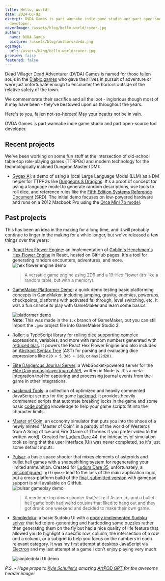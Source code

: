 ```yaml
---
title: Hello, World!
date: 2024-03-02
excerpt: DVDA Games is part wannabe indie game studio and part open-source tool
  developer.
coverImage: /assets/blog/hello-world/cover.jpg
author:
  name: DVDA Games
  picture: /assets/blog/authors/dvda.png
ogImage:
  url: /assets/blog/hello-world/cover.jpg
preview: false
featured: false
---
```

Dead Villager Dead Adventurer (DVDA) Games is named for those fallen souls in the [Diablo games](https://en.wikipedia.org/wiki/Diablo_%28video_game%29) who gave their lives in pursuit of adventure or were just unfortunate enough to encounter the horrors outside of the relative safety of the town.

We commemorate their sacrifice and all the loot - inglorious though most of it may have been - they've bestowed upon us throughout the years.

Here's to you, fallen not-so-heroes! May your deaths not be in vain.

DVDA Games is part wannabe indie game studio and part open-source tool developer.

## Recent projects

We've been working on some fun stuff at the intersection of old-school table-top role-playing games (TTRPGs) and modern technology for the technologically inclined Dungeon Master (DM):

*   [Gygax AI](https://github.com/DVDAGames/local-tabletop-ai-demo): a demo of using a local Large Language Model (LLM) as a DM helper for TTRPGs like [Dungeons & Dragons](https://dnd.wizards.com/). It's a proof of concept for using a language model to generate random descriptions, use tools to roll dice, and reference rules like the [Fifth Edition Systems Reference Document](https://dnd.wizards.com/resources/systems-reference-document) (SRD). The initial demo focuses on low-powered hardware and runs on a 2012 Macbook Pro using the [Orca Mini 7b model](https://huggingface.co/pankajmathur/orca_mini_7b).
    

## Past projects

This has been an idea in the making for a long time, and it will probably continue to linger in the making for a while longer, but we've released a few things over the years:

*   [React Hex Flower Engine](https://dvdagames.github.io/react-hex-flower-engine/): an implementation of [Goblin's Henchman's Hex Flower Engine](https://goblinshenchman.wordpress.com/2018/10/25/2d6-hex-power-flower/) in React, hosted on GitHub pages. It's a tool for generating random encounters, adventures, and more.  
    ![hex flower engine demo](/assets/blog/hello-world/hex-flower.gif)
    
    > A versatile game engine using 2D6 and a 19-Hex Flower (it’s like a random table, but with a memory).
    
*   [GameMaker Platformer Demo](https://github.com/DVDAGames/gamemaker-platformer-demo): a quick demo testing basic platforming concepts in GameMaker, including jumping, gravity, enemies, powerups, checkpoints, platforms with activated fallthrough, level switching, etc. It was a fun chance to play with GameMaker and learn some basics.
    
    ![platformer demo](/assets/blog/hello-world/platformer.gif)  
    **Note**: This was made in the `1.x` branch of GameMaker, but you can still import the `.gmx` project file into GameMaker Studio 2.
    
*   [Roller](https://github.com/DVDAGames/js-die-roller): a TypeScript library for rolling dice supporting complex expressions, variables, and more with random numbers generated with [reduced bias](https://dimitri.xyz/random-ints-from-random-bits/). It powers the React Hex Flower Engine and also includes an [Abstract Syntax Tree](https://en.wikipedia.org/wiki/Abstract_syntax_tree) (AST) for parsing and evaluating dice expressions like `d20 + 5`, `3d6 + 2d8`, or `max(2d20)`.
    
*   [Elite Dangerous Journal Server](https://github.com/DVDAGames/elite-dangerous-journal-server): a WebSocket-powered server for the [Elite Dangerous](https://www.elitedangerous.com/) [player journal API](https://elite-journal.readthedocs.io/en/latest/_), written in Node.js. It's a meta-integration tool for capturing and processing journal events from the game in other integrations.
    
*   [hackmud Tools](https://github.com/DVDAGames/hackmud-tools): a collection of optimized and heavily commented JavaScript scripts for the game [hackmud](https://store.steampowered.com/app/469920/hackmud/). It provides heavily commented scripts that automate breaking locks in the game and some basic [code golfing](https://en.wikipedia.org/wiki/Code_golf) knowledge to help your game scripts fit into the character limits.
    
*   [Master of Coin](https://dvdagames.github.io/master-of-coin/): an economy simulator that puts you into the shoes of a newly minted "Master of Coin" in a parody of the world of Westeros from A Song of Ice and Fire (Game of Thrones if you prefer video to the written word). Created for [Ludum Dare 44](https://ldjam.com/events/ludum-dare/44/master-of-coin), the intricacies of simulation took so long that the user interface (UI) was never completed, so it's just some default inputs.
    
*   [Pulsar](https://github.com/DVDAGames/pulsar): a basic space shooter that mixes elements of asteroids and bullet hell games with a shapeshifting system for regenerating your limited ammunition. Created for [Ludum Dare 35](https://web.archive.org/web/20190317153309/http://ludumdare.com/compo/ludum-dare-35/), unfortunately, a [misconfigured](https://github.com/DVDAGames/pulsar/blob/master/.gitignore#L2) `.gitignore` lead to the loss of the main application logic, but a cross-platform build of the [final, submitted version](https://github.com/DVDAGames/pulsar/releases/tag/0.2.1) with gamepad support is still available on GitHub.  
    ![pulsar gameplay demo](/assets/blog/hello-world/pulsar-demo.gif)
    
    > A mediocre top down shooter that's like if Asteroids and a bullet-hell game both had weird cousins that liked to hang out and they got drunk one weekend and decided to make their own game.
    
*   [Simpledoku](https://github.com/DVDAGames/simpledoku): a basic Sudoku UI with a [poorly implemented Sudoku solver](https://github.com/DVDAGames/simpledoku/blob/master/src/utilities/solver.js) that led to pre-generating and hardcoding some puzzles rather than generating them on the fly but had a nice quality of life feature that allowed you to highlight a specific row, column, the intersection of a row and a column, or a subgrid to help you focus on the numbers in each relevant category. It was my first attempt at desktop JavaScript via [Electron](https://www.electronjs.org/) and my last attempt at a game I don't enjoy playing very much.
    
    ![simpledoku UI demo](/assets/blog/hello-world/simpledoku.gif)
    

_P.S. - Huge props to_ [_Kyle Schuller's_](https://github.com/KyleSchuller) _amazing_ [_ArtPOD GPT_](https://chat.openai.com/g/g-uBgm41tj8-artpod) _for the awesome header image!_